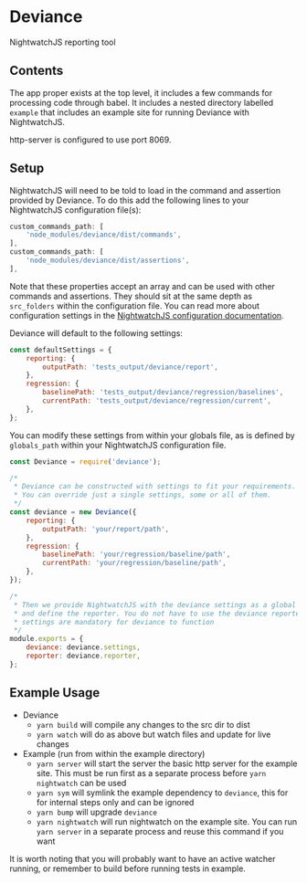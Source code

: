 # Deviance

NightwatchJS reporting tool

## Contents

The app proper exists at the top level, it includes a few commands for processing code through babel. It includes a nested directory labelled `example` that includes an example site for running Deviance with NightwatchJS.

http-server is configured to use port 8069.

## Setup

NightwatchJS will need to be told to load in the command and assertion provided by Deviance.
To do this add the following lines to your NightwatchJS configuration file(s):

```javascript
custom_commands_path: [
    'node_modules/deviance/dist/commands',
],
custom_commands_path: [
    'node_modules/deviance/dist/assertions',
],
```
Note that these properties accept an array and can be used with other commands and assertions. They should sit at the same depth as `src_folders` within the configuration file. You can read more about configuration settings in the [NightwatchJS configuration documentation](http://nightwatchjs.org/gettingstarted#settings-file). 

Deviance will default to the following settings:

```javascript
const defaultSettings = {
    reporting: {
        outputPath: 'tests_output/deviance/report',
    },
    regression: {
        baselinePath: 'tests_output/deviance/regression/baselines',
        currentPath: 'tests_output/deviance/regression/current',
    },
};
```
You can modify these settings from within your globals file, as is defined by `globals_path` within your NightwatchJS configuration file.

```javascript
const Deviance = require('deviance');

/*
 * Deviance can be constructed with settings to fit your requirements.
 * You can override just a single settings, some or all of them. 
 */
const deviance = new Deviance({
    reporting: {
        outputPath: 'your/report/path',
    },
    regression: {
        baselinePath: 'your/regression/baseline/path',
        currentPath: 'your/regression/baseline/path',
    },
});

/*
 * Then we provide NightwatchJS with the deviance settings as a global property
 * and define the reporter. You do not have to use the deviance reporter, but the
 * settings are mandatory for deviance to function
 */
module.exports = {
    deviance: deviance.settings,
    reporter: deviance.reporter,
};

```

## Example Usage 

-   Deviance
    -   `yarn build` will compile any changes to the src dir to dist
    -   `yarn watch` will do as above but watch files and update for live changes
-   Example (run from within the example directory)
    -   `yarn server` will start the server the basic http server for the example site. This must be run first as a separate process before `yarn nightwatch` can be used
    -   `yarn sym` will symlink the example dependency to `deviance`, this for for internal steps only and can be ignored
    -   `yarn bump` will upgrade `deviance`
    -   `yarn nightwatch` will run nightwatch on the example site. You can run `yarn server` in a separate process and reuse this command if you want

It is worth noting that you will probably want to have an active watcher running, or remember to build before running tests in example.
